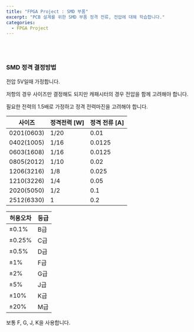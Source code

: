 ```yaml
---
title: "FPGA Project : SMD 부품"
excerpt: "PCB 설계를 위한 SMD 부품 정격 전류, 전압에 대해 학습합니다."
categories:
  - FPGA Project
---
```


<br>

<br>

### SMD 정격 결정방법

전압 5V일때 가정합니다.

저항의 경우 사이즈만 결정해도 되지만 캐패시터의 경우 전압을 함께 고려해야 합니다.

필요한 전력의 1.5배로 가정하고 정격 전력마진을 고려해야 합니다.

| 사이즈     | 정격전력 [W] | 정격 전류 [A] |
| ---------- | ------------ | ------------- |
| 0201(0603) | 1/20         | 0.01          |
| 0402(1005) | 1/16         | 0.0125        |
| 0603(1608) | 1/16         | 0.0125        |
| 0805(2012) | 1/10         | 0.02          |
| 1206(3216) | 1/8          | 0.025         |
| 1210(3226) | 1/4          | 0.05          |
| 2020(5050) | 1/2          | 0.1           |
| 2512(6330) | 1            | 0.2           |

| 허용오차 | 등급 |
| -------- | ---- |
| ±0.1%    | B급  |
| ±0.25%   | C급  |
| ±0.5%    | D급  |
| ±1%      | F급  |
| ±2%      | G급  |
| ±5%      | J급  |
| ±10%     | K급  |
| ±20%     | M급  |

보통 F, G, J, K을 사용합니다.







<br>
<br>

